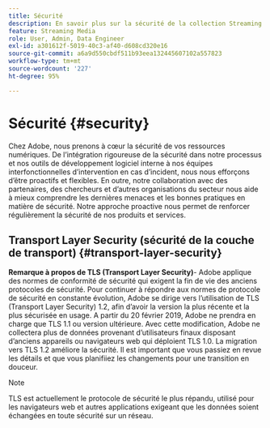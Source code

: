 ```yaml
---
title: Sécurité
description: En savoir plus sur la sécurité de la collection Streaming Media
feature: Streaming Media
role: User, Admin, Data Engineer
exl-id: a301612f-5019-40c3-af40-d608cd320e16
source-git-commit: a6a9d550cbdf511b93eea132445607102a557823
workflow-type: tm+mt
source-wordcount: '227'
ht-degree: 95%

---
```


# Sécurité {#security}

Chez Adobe, nous prenons à cœur la sécurité de vos ressources numériques. De l’intégration rigoureuse de la sécurité dans notre processus et nos outils de développement logiciel interne à nos équipes interfonctionnelles d’intervention en cas d’incident, nous nous efforçons d’être proactifs et flexibles. En outre, notre collaboration avec des partenaires, des chercheurs et d’autres organisations du secteur nous aide à mieux comprendre les dernières menaces et les bonnes pratiques en matière de sécurité. Notre approche proactive nous permet de renforcer régulièrement la sécurité de nos produits et services.


## Transport Layer Security (sécurité de la couche de transport) {#transport-layer-security}

**Remarque à propos de TLS (Transport Layer Security)**- Adobe applique des normes de conformité de sécurité qui exigent la fin de vie des anciens protocoles de sécurité. Pour continuer à répondre aux normes de protocole de sécurité en constante évolution, Adobe se dirige vers l’utilisation de TLS (Transport Layer Security) 1.2, afin d’avoir la version la plus récente et la plus sécurisée en usage. A partir du 20 février 2019, Adobe ne prendra en charge que TLS 1.1 ou version ultérieure. Avec cette modification, Adobe ne collectera plus de données provenant d’utilisateurs finaux disposant d’anciens appareils ou navigateurs web qui déploient TLS 1.0. La migration vers TLS 1.2 améliore la sécurité. Il est important que vous passiez en revue les détails et que vous planifiiez les changements pour une transition en douceur.

>[!NOTE]
>
>TLS est actuellement le protocole de sécurité le plus répandu, utilisé pour les navigateurs web et autres applications exigeant que les données soient échangées en toute sécurité sur un réseau.
